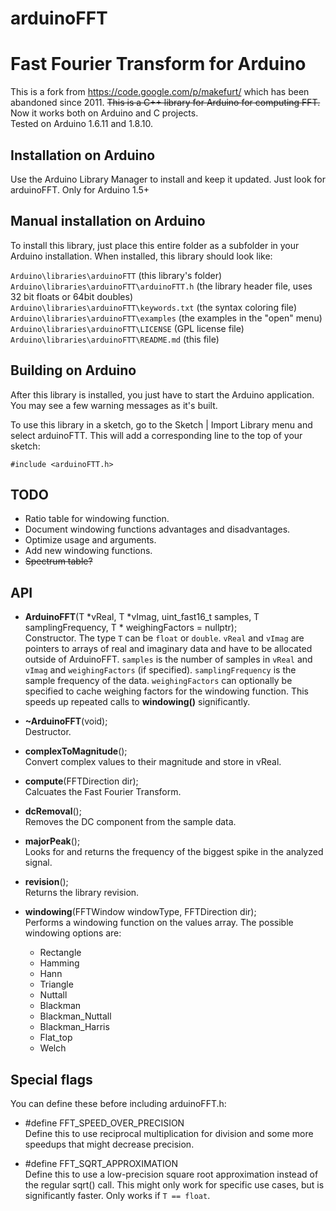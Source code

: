 arduinoFFT
==========

# Fast Fourier Transform for Arduino

This is a fork from https://code.google.com/p/makefurt/ which has been abandoned since 2011.
~~This is a C++ library for Arduino for computing FFT.~~ Now it works both on Arduino and C projects.  
Tested on Arduino 1.6.11 and 1.8.10.

## Installation on Arduino

Use the Arduino Library Manager to install and keep it updated. Just look for arduinoFFT. Only for Arduino 1.5+

## Manual installation on Arduino

To install this library, just place this entire folder as a subfolder in your Arduino installation. When installed, this library should look like:

`Arduino\libraries\arduinoFTT` (this library's folder)  
`Arduino\libraries\arduinoFTT\arduinoFTT.h` (the library header file, uses 32 bit floats or 64bit doubles)  
`Arduino\libraries\arduinoFTT\keywords.txt` (the syntax coloring file)  
`Arduino\libraries\arduinoFTT\examples` (the examples in the "open" menu)  
`Arduino\libraries\arduinoFTT\LICENSE` (GPL license file)  
`Arduino\libraries\arduinoFTT\README.md` (this file)

## Building on Arduino

After this library is installed, you just have to start the Arduino application.
You may see a few warning messages as it's built.

To use this library in a sketch, go to the Sketch | Import Library menu and
select arduinoFTT.  This will add a corresponding line to the top of your sketch:

`#include <arduinoFTT.h>`

## TODO
* Ratio table for windowing function.
* Document windowing functions advantages and disadvantages.
* Optimize usage and arguments.
* Add new windowing functions.
* ~~Spectrum table?~~

## API

* **ArduinoFFT**(T *vReal, T *vImag, uint_fast16_t samples, T samplingFrequency, T * weighingFactors = nullptr);  
Constructor.
The type `T` can be `float` or `double`. `vReal` and `vImag` are pointers to arrays of real and imaginary data and have to be allocated outside of ArduinoFFT. `samples` is the number of samples in `vReal` and `vImag` and `weighingFactors` (if specified). `samplingFrequency` is the sample frequency of the data. `weighingFactors` can optionally be specified to cache weighing factors for the windowing function. This speeds up repeated calls to **windowing()** significantly.

* **~ArduinoFFT**(void);  
Destructor.
* **complexToMagnitude**();  
Convert complex values to their magnitude and store in vReal. 
* **compute**(FFTDirection dir);  
Calcuates the Fast Fourier Transform.
* **dcRemoval**();  
Removes the DC component from the sample data.
* **majorPeak**();  
Looks for and returns the frequency of the biggest spike in the analyzed signal.
* **revision**();  
Returns the library revision.
* **windowing**(FFTWindow windowType, FFTDirection dir);  
Performs a windowing function on the values array. The possible windowing options are:
  * Rectangle
  * Hamming
  * Hann
  * Triangle
  * Nuttall
  * Blackman
  * Blackman_Nuttall
  * Blackman_Harris	
  * Flat_top
  * Welch

## Special flags

You can define these before including arduinoFFT.h:

* #define FFT_SPEED_OVER_PRECISION  
Define this to use reciprocal multiplication for division and some more speedups that might decrease precision.

* #define FFT_SQRT_APPROXIMATION  
Define this to use a low-precision square root approximation instead of the regular sqrt() call. This might only work for specific use cases, but is significantly faster. Only works if `T == float`.
